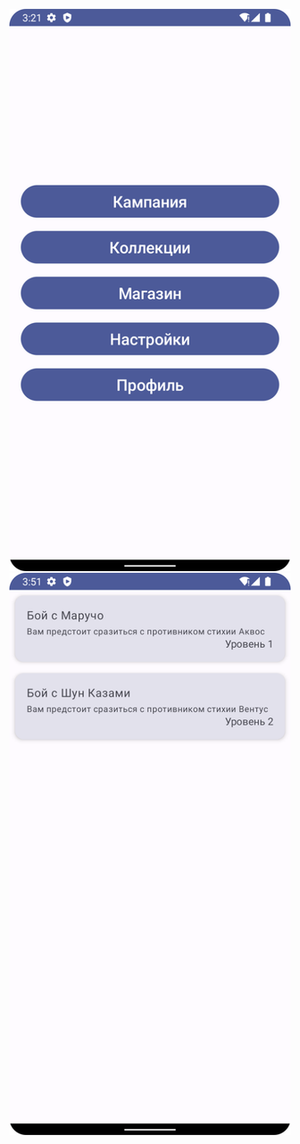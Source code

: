 ![Экран меню](./screens/menu_screen.png "Экран меню")
![Экран кампании](./screens/battles_screen.png "Экран кампании")